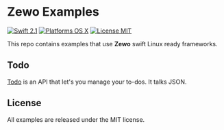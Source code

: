Zewo Examples
=============

[![Swift 2.1](https://img.shields.io/badge/Swift-2.1-orange.svg?style=flat)](https://developer.apple.com/swift/)
[![Platforms OS X](https://img.shields.io/badge/Platforms-OS%20X-lightgray.svg?style=flat)](https://developer.apple.com/swift/)
[![License MIT](https://img.shields.io/badge/License-MIT-blue.svg?style=flat)](https://github.com/Carthage/Carthage)

This repo contains examples that use **Zewo** swift Linux ready frameworks.

## Todo

[Todo](https://github.com/Zewo/Examples/Todo) is an API that let's you manage your to-dos. It talks JSON. 

License
-------

All examples are released under the MIT license.